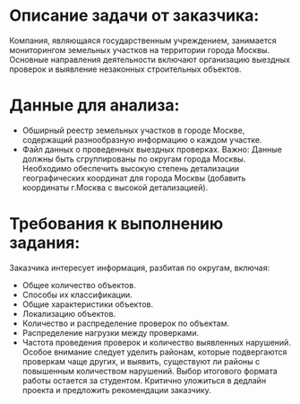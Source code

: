 # Описание задачи от заказчика:
Компания, являющаяся государственным учреждением, занимается мониторингом земельных участков на территории города Москвы.  
Основные направления деятельности включают организацию выездных проверок и выявление незаконных строительных объектов.
# Данные для анализа:
- Обширный реестр земельных участков в городе Москве, содержащий разнообразную информацию о каждом участке.  
- Файл данных о проведенных выездных проверках.
Важно: Данные должны быть сгруппированы по округам города Москвы.
Необходимо обеспечить высокую степень детализации географических координат для города Москвы (добавить координаты г.Москва с высокой детализацией).
# Требования к выполнению задания:
Заказчика интересует информация, разбитая по округам, включая:
- Общее количество объектов.
- Способы их классификации.
- Общие характеристики объектов.
- Локализацию объектов.
- Количество и распределение проверок по объектам.
- Распределение нагрузки между проверками.
- Частота проведения проверок и количество выявленных нарушений.
Особое внимание следует уделить районам, которые подвергаются проверкам чаще других, и выявить, существуют ли районы с повышенным количеством нарушений.
Выбор итогового формата работы остается за студентом. Критично уложиться в дедлайн проекта и предложить рекомендации заказчику.

